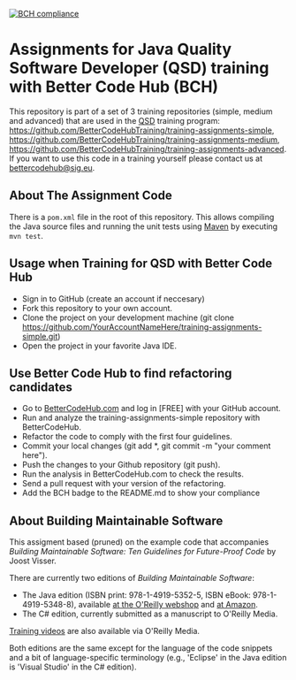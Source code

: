 [![BCH compliance](https://bettercodehub.com/edge/badge/BetterCodeHubTraining/training-assignments-simple)](https://bettercodehub.com)

Assignments for Java Quality Software Developer (QSD) training with Better Code Hub (BCH)
==========
This repository is part of a set of 3 training repositories (simple, medium and advanced) that are used in the [QSD](https://www.sig.eu/lp/qsd/) training program: https://github.com/BetterCodeHubTraining/training-assignments-simple, https://github.com/BetterCodeHubTraining/training-assignments-medium, https://github.com/BetterCodeHubTraining/training-assignments-advanced. If you want to use this code in a training yourself please contact us at <bettercodehub@sig.eu>.

About The Assignment Code
-----------
There is a `pom.xml` file in the root of this repository. This allows compiling the Java source files and running the unit tests using [Maven](https://maven.apache.org) by executing `mvn test`.

Usage when Training for QSD with Better Code Hub
-----------

* Sign in to GitHub (create an account if neccesary)
* Fork this repository to your own account.
* Clone the project on your development machine (git clone https://github.com/YourAccountNameHere/training-assignments-simple.git)
* Open the project in your favorite Java IDE.

Use Better Code Hub to find refactoring candidates
-----------

* Go to [BetterCodeHub.com](https://bettercodehub.com) and log in [FREE] with your GitHub account.
* Run and analyze the training-assignments-simple repository with BetterCodeHub.
* Refactor the code to comply with the first four guidelines.
* Commit your local changes (git add *, git commit -m "your comment here").
* Push the changes to your Github repository (git push).
* Run the analysis in BetterCodeHub.com to check the results.
* Send a pull request with your version of the refactoring.
* Add the BCH badge to the README.md to show your compliance

About Building Maintainable Software
-----------

This assigment based (pruned) on the example code that accompanies _Building Maintainable Software: Ten Guidelines for Future-Proof Code_ by Joost Visser.

There are currently two editions of _Building Maintainable Software_:
- The Java edition (ISBN print: 978-1-4919-5352-5, ISBN eBook: 978-1-4919-5348-8), available [at the O'Reilly webshop](http://shop.oreilly.com/product/0636920049159.do) and [at Amazon](http://www.amazon.com/Building-Maintainable-Software-Java-Edition-ebook/dp/B01B6WS86I).
- The C# edition, currently submitted as a manuscript to O'Reilly Media.

[Training videos](http://oreil.ly/1OVw1PM) are also available via O'Reilly Media.

Both editions are the same except for the language of the code snippets and a bit of language-specific terminology (e.g., 'Eclipse' in the Java edition is 'Visual Studio' in the C# edition).

